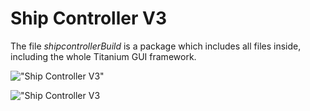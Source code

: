 # Ship Controller V3

The file _shipcontrollerBuild_ is a package which includes all files inside, including the whole Titanium GUI framework. 

!["Ship Controller V3"](http://i.imgur.com/Fl5ctHj.png "Ship Controller V3")

!["Ship Controller V3](https://zippy.gfycat.com/HideousKlutzyDaddylonglegs.gif "Ship Controller V3")
